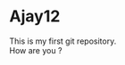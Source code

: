 # Ajay12
This is my first git repository.
<br>
How are you ?
<br/>
<html >
  <head>
    <title>ajay  Pandey</title>  
  </head>
</html>
